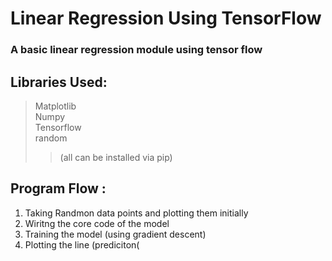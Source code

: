 # Linear Regression Using TensorFlow

### A basic linear regression module using tensor flow

## Libraries Used:

> Matplotlib <br>
> Numpy <br>
> Tensorflow <br>
> random <br>
>> (all can be installed via pip)<br>

## Program Flow :
1. Taking Randmon data points and plotting them initially <br>
2. Wiritng the core code of the model <br>
3. Training the model (using gradient descent) <br>
4. Plotting the line (prediciton( <br>

